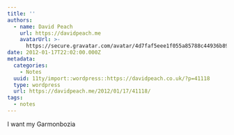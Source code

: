 ```yaml
---
title: ''
authors:
  - name: David Peach
    url: https://davidpeach.me
    avatarUrl: >-
      https://secure.gravatar.com/avatar/4d7faf5eee1f055a85788c44936b8995eaab6dfb004e7854ec747ccb272e91ee?s=96&d=mm&r=g
date: 2012-01-17T22:02:00.000Z
metadata:
  categories:
    - Notes
  uuid: 11ty/import::wordpress::https://davidpeach.co.uk/?p=41118
  type: wordpress
  url: https://davidpeach.me/2012/01/17/41118/
tags:
  - notes
---
```

I want my Garmonbozia
